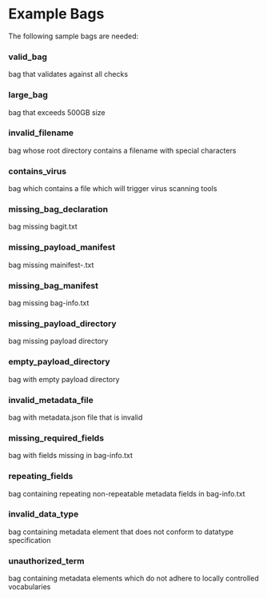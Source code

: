 # Example Bags

The following sample bags are needed:

### valid_bag
bag that validates against all checks

### large_bag
bag that exceeds 500GB size

### invalid_filename
bag whose root directory contains a filename with special characters

### contains_virus
bag which contains a file which will trigger virus scanning tools

### missing_bag_declaration
bag missing bagit.txt

### missing_payload_manifest
bag missing mainifest-<alg>.txt

### missing_bag_manifest
bag missing bag-info.txt

### missing_payload_directory
bag missing payload directory

### empty_payload_directory
bag with empty payload directory

### invalid_metadata_file
bag with metadata.json file that is invalid

### missing_required_fields
bag with fields missing in bag-info.txt

### repeating_fields
bag containing repeating non-repeatable metadata fields in bag-info.txt

### invalid_data_type
bag containing metadata element that does not conform to datatype specification

### unauthorized_term
bag containing metadata elements which do not adhere to locally controlled vocabularies
